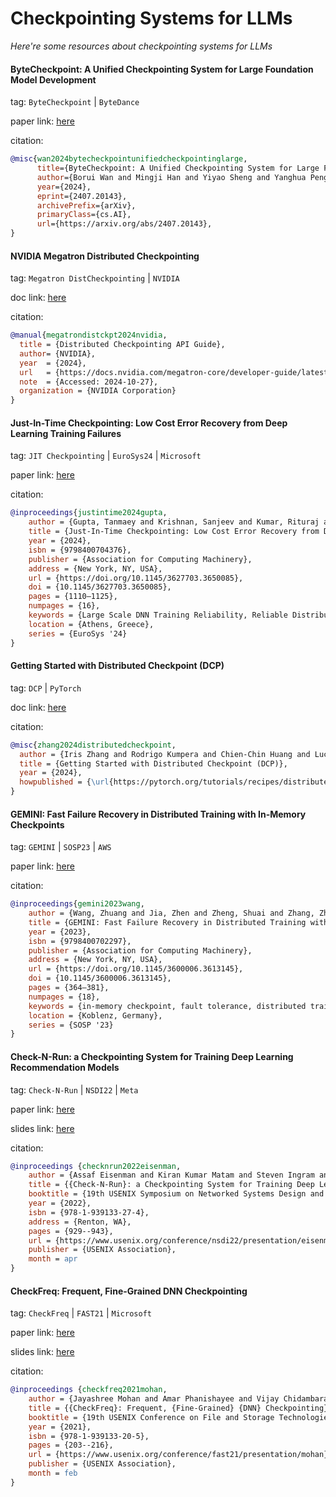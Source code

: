 # Checkpointing Systems for LLMs
*Here're some resources about checkpointing systems for LLMs*


#### ByteCheckpoint: A Unified Checkpointing System for Large Foundation Model Development

tag: `ByteCheckpoint` | `ByteDance`

paper link: [here](https://arxiv.org/abs/2407.20143)

citation:

```bibtex
@misc{wan2024bytecheckpointunifiedcheckpointinglarge,
      title={ByteCheckpoint: A Unified Checkpointing System for Large Foundation Model Development}, 
      author={Borui Wan and Mingji Han and Yiyao Sheng and Yanghua Peng and Haibin Lin and Mofan Zhang and Zhichao Lai and Menghan Yu and Junda Zhang and Zuquan Song and Xin Liu and Chuan Wu},
      year={2024},
      eprint={2407.20143},
      archivePrefix={arXiv},
      primaryClass={cs.AI},
      url={https://arxiv.org/abs/2407.20143}, 
}
```


#### NVIDIA Megatron Distributed Checkpointing

tag: `Megatron DistCheckpointing` | `NVIDIA`

doc link: [here](https://docs.nvidia.com/megatron-core/developer-guide/latest/api-guide/dist_checkpointing.html)

citation:

```bibtex
@manual{megatrondistckpt2024nvidia,
  title = {Distributed Checkpointing API Guide},
  author= {NVIDIA},
  year  = {2024},
  url   = {https://docs.nvidia.com/megatron-core/developer-guide/latest/api-guide/dist_checkpointing.html},
  note  = {Accessed: 2024-10-27},
  organization = {NVIDIA Corporation}
}

```


#### Just-In-Time Checkpointing: Low Cost Error Recovery from Deep Learning Training Failures

tag: `JIT Checkpointing` | `EuroSys24` | `Microsoft`

paper link: [here](https://dl.acm.org/doi/pdf/10.1145/3627703.3650085)

citation:

```bibtex
@inproceedings{justintime2024gupta,
    author = {Gupta, Tanmaey and Krishnan, Sanjeev and Kumar, Rituraj and Vijeev, Abhishek and Gulavani, Bhargav and Kwatra, Nipun and Ramjee, Ramachandran and Sivathanu, Muthian},
    title = {Just-In-Time Checkpointing: Low Cost Error Recovery from Deep Learning Training Failures},
    year = {2024},
    isbn = {9798400704376},
    publisher = {Association for Computing Machinery},
    address = {New York, NY, USA},
    url = {https://doi.org/10.1145/3627703.3650085},
    doi = {10.1145/3627703.3650085},
    pages = {1110–1125},
    numpages = {16},
    keywords = {Large Scale DNN Training Reliability, Reliable Distributed Systems, Systems for Machine Learning},
    location = {Athens, Greece},
    series = {EuroSys '24}
}
```


#### Getting Started with Distributed Checkpoint (DCP)

tag: `DCP` | `PyTorch`

doc link: [here](https://pytorch.org/tutorials/recipes/distributed_checkpoint_recipe.html)

citation:

```bibtex
@misc{zhang2024distributedcheckpoint,
  author = {Iris Zhang and Rodrigo Kumpera and Chien-Chin Huang and Lucas Pasqualin},
  title = {Getting Started with Distributed Checkpoint (DCP)},
  year = {2024},
  howpublished = {\url{https://pytorch.org/tutorials/recipes/distributed_checkpoint_recipe.html}},
}
```


#### GEMINI: Fast Failure Recovery in Distributed Training with In-Memory Checkpoints

tag: `GEMINI` | `SOSP23` | `AWS`

paper link: [here](https://dl.acm.org/doi/pdf/10.1145/3600006.3613145)

citation:

```bibtex
@inproceedings{gemini2023wang,
    author = {Wang, Zhuang and Jia, Zhen and Zheng, Shuai and Zhang, Zhen and Fu, Xinwei and Ng, T. S. Eugene and Wang, Yida},
    title = {GEMINI: Fast Failure Recovery in Distributed Training with In-Memory Checkpoints},
    year = {2023},
    isbn = {9798400702297},
    publisher = {Association for Computing Machinery},
    address = {New York, NY, USA},
    url = {https://doi.org/10.1145/3600006.3613145},
    doi = {10.1145/3600006.3613145},
    pages = {364–381},
    numpages = {18},
    keywords = {in-memory checkpoint, fault tolerance, distributed training},
    location = {Koblenz, Germany},
    series = {SOSP '23}
}
```


#### Check-N-Run: a Checkpointing System for Training Deep Learning Recommendation Models

tag: `Check-N-Run` | `NSDI22` | `Meta`

paper link: [here](https://www.usenix.org/system/files/nsdi22-paper-eisenman.pdf)

slides link: [here](https://www.usenix.org/system/files/nsdi22_slides_eisenman.pdf)

citation:

```bibtex
@inproceedings {checknrun2022eisenman,
    author = {Assaf Eisenman and Kiran Kumar Matam and Steven Ingram and Dheevatsa Mudigere and Raghuraman Krishnamoorthi and Krishnakumar Nair and Misha Smelyanskiy and Murali Annavaram},
    title = {{Check-N-Run}: a Checkpointing System for Training Deep Learning Recommendation Models},
    booktitle = {19th USENIX Symposium on Networked Systems Design and Implementation (NSDI 22)},
    year = {2022},
    isbn = {978-1-939133-27-4},
    address = {Renton, WA},
    pages = {929--943},
    url = {https://www.usenix.org/conference/nsdi22/presentation/eisenman},
    publisher = {USENIX Association},
    month = apr
}
```


#### CheckFreq: Frequent, Fine-Grained DNN Checkpointing

tag: `CheckFreq` | `FAST21` | `Microsoft`

paper link: [here](https://www.usenix.org/system/files/fast21-mohan.pdf)

slides link: [here](https://www.usenix.org/sites/default/files/conference/protected-files/fast21_slides_mohan.pdf)

citation:

```bibtex
@inproceedings {checkfreq2021mohan,
    author = {Jayashree Mohan and Amar Phanishayee and Vijay Chidambaram},
    title = {{CheckFreq}: Frequent, {Fine-Grained} {DNN} Checkpointing},
    booktitle = {19th USENIX Conference on File and Storage Technologies (FAST 21)},
    year = {2021},
    isbn = {978-1-939133-20-5},
    pages = {203--216},
    url = {https://www.usenix.org/conference/fast21/presentation/mohan},
    publisher = {USENIX Association},
    month = feb
}
```